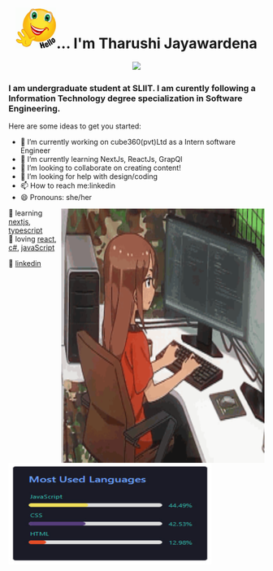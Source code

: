 ### <h1 align="center"><img src="https://github.com/TharuJayawardena/TharuJayawardena/blob/main/emoji-emoticon.gif" height="80px" width="80px">...  I'm Tharushi Jayawardena</h1>

<!-- Typing SVG by DenverCoder1 - https://github.com/DenverCoder1/readme-typing-svg -->
<p align="center">
<!--   <a href="https://github.com/DenverCoder1/readme-typing-svg"> -->
    <img src="https://readme-typing-svg.herokuapp.com?color=E22FE4&width=380&height=45&lines=Open-Source+Enthusiast;Learning+In+Public;Empowering+Others;Nice+To+Meet+You+...&center=true"></a>

</p>

### I am undergraduate student at SLIIT. I am curently following a Information Technology degree specialization in Software Engineering.

Here are some ideas to get you started:

- 🔭 I’m currently working on cube360(pvt)Ltd as a Intern software Engineer
- 🌱 I’m currently learning NextJs, ReactJs, GrapQl
- 👯 I’m looking to collaborate on creating content!
- 🤔 I’m looking for help with design/coding
- 📫 How to reach me:linkedin
- 😄 Pronouns: she/her
<img align= "right" width="400" height="500"  src="https://github.com/TharuJayawardena/TharuJayawardena/blob/main/new-game-ahagon-umiko-programming.gif"/>

 
🧠 learning [nextjs][next], [typescript][typescript]  
💜 loving [react][react], [c#][c#], [javaScript][javaScript]


👔 [linkedin][linkedin]


[react]: http://reactjs.org
[next]: https://nextjs.org
[c#]: https://www.javatpoint.com/c-sharp-tutorial
[javaScript]: https://developer.mozilla.org/en-US/docs/Web/JavaScript
[typescript]: https://www.typescriptlang.org/docs/
[linkedin]: https://www.linkedin.com/in/tharushijayawardena/

<p><img align="center" width="400" height="200" src="https://github.com/TharuJayawardena/TharuJayawardena/blob/main/3nRDF.jpg" /> 

